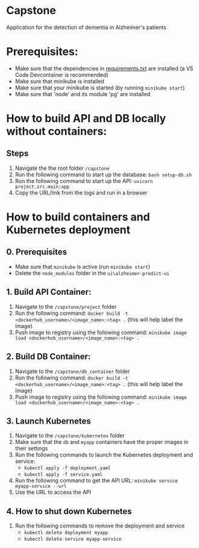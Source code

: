# Capstone
Application for the detection of dementia in Alzheimer's patients

# Prerequisites:
- Make sure that the dependencies in [requirements.txt](./requirements.txt) are installed (a VS Code Devcontainer is recommended)
- Make sure that minikube is installed
- Make sure that your minikube is started (by running `minikube start`)
- Make sure that 'node' and its module 'pg' are installed

# How to build API and DB locally without containers:

## Steps
1. Navigate the the root folder `/capstone`
2. Run the following command to start up the database: `bash setup-db.sh`
3. Run the following command to start up the API: `uvicorn project.src.main:app`
4. Copy the URL/link from the logs and run in a browser

# How to build containers and Kubernetes deployment

## 0. Prerequisites
- Make sure that `minikube` is active (run `minikube start`)
- Delete the `node_modules` folder in the `ui\alzheimer-predict-ui`

## 1. Build API Container:
1. Navigate to the `/capstone/project` folder
2. Run the following command: `docker build -t <dockerhub_username>/<image_name>:<tag> .` (this will help label the image)
3. Push image to registry using the following command: `minikube image load <dockerhub_username>/<image_name>:<tag> .`

## 2. Build DB Container:
1. Navigate to the `/capstone/db_container` folder
2. Run the following command: `docker build -t <dockerhub_username>/<image_name>:<tag> .` (this will help label the image)
3. Push image to registry using the following command: `minikube image load <dockerhub_username>/<image_name>:<tag> .`

## 3. Launch Kubernetes
1. Navigate to the `/capstone/kubernetes` folder
2. Make sure that the `db` and `myapp` containers have the proper images in their settings
3. Run the following commands to launch the Kubernetes deployment and service:
    - `kubectl apply -f deployment.yaml`
    - `kubectl apply -f service.yaml`
4. Run the following command to get the API URL: `minikube service myapp-service --url`
5. Use the URL to access the API

## 4. How to shut down Kubernetes
1. Run the following commands to remove the deployment and service
    - `kubectl delete deployment myapp`
    - `kubectl delete service myapp-service`